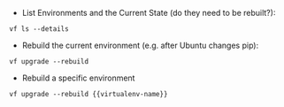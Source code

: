 - List Environments and the Current State (do they need to be rebuilt?):

`vf ls --details`

- Rebuild the current environment (e.g. after Ubuntu changes pip):

`vf upgrade --rebuild`

- Rebuild a specific environment

`vf upgrade --rebuild {{virtualenv-name}}`
